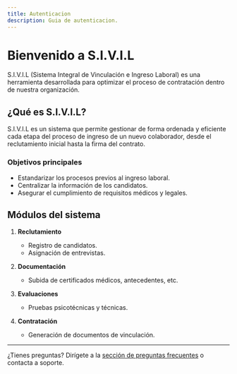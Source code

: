 ```yaml
---
title: Autenticacion
description: Guia de autenticacion.
---
```

# Bienvenido a S.I.V.I.L

S.I.V.I.L (Sistema Integral de Vinculación e Ingreso Laboral) es una herramienta desarrollada para optimizar el proceso de contratación dentro de nuestra organización.

## ¿Qué es S.I.V.I.L?

S.I.V.I.L es un sistema que permite gestionar de forma ordenada y eficiente cada etapa del proceso de ingreso de un nuevo colaborador, desde el reclutamiento inicial hasta la firma del contrato.

### Objetivos principales

- Estandarizar los procesos previos al ingreso laboral.
- Centralizar la información de los candidatos.
- Asegurar el cumplimiento de requisitos médicos y legales.

## Módulos del sistema

1. **Reclutamiento**
   - Registro de candidatos.
   - Asignación de entrevistas.

2. **Documentación**
   - Subida de certificados médicos, antecedentes, etc.

3. **Evaluaciones**
   - Pruebas psicotécnicas y técnicas.

4. **Contratación**
   - Generación de documentos de vinculación.

---

¿Tienes preguntas? Dirígete a la [sección de preguntas frecuentes](/faq) o contacta a soporte.